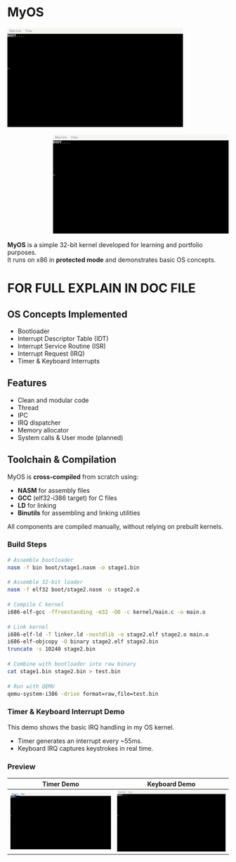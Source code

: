 # MyOS

<p align="left">
  <img src="demo/keyboard_demo.gif" width="400"/>
</p>

<p align="right">
  <img src="demo/keyboard_demo.gif" width="400"/>
</p>


**MyOS** is a simple 32-bit kernel developed for learning and portfolio purposes.  
It runs on x86 in **protected mode** and demonstrates basic OS concepts.

# FOR FULL EXPLAIN IN DOC FILE

## OS Concepts Implemented
- Bootloader
- Interrupt Descriptor Table (IDT)
- Interrupt Service Routine (ISR)
- Interrupt Request (IRQ)
- Timer & Keyboard Interrupts

## Features
- Clean and modular code
- Thread
- IPC
- IRQ dispatcher
- Memory allocator
- System calls & User mode (planned)

## Toolchain & Compilation
MyOS is **cross-compiled** from scratch using:
- **NASM** for assembly files
- **GCC** (elf32-i386 target) for C files
- **LD** for linking
- **Binutils** for assembling and linking utilities

All components are compiled manually, without relying on prebuilt kernels.

### Build Steps
```bash
# Assemble bootloader
nasm -f bin boot/stage1.nasm -o stage1.bin

# Assemble 32-bit loader
nasm -f elf32 boot/stage2.nasm -o stage2.o

# Compile C kernel
i686-elf-gcc -ffreestanding -m32 -O0 -c kernel/main.c -o main.o

# Link kernel
i686-elf-ld -T linker.ld -nostdlib -o stage2.elf stage2.o main.o
i686-elf-objcopy -O binary stage2.elf stage2.bin
truncate -s 10240 stage2.bin

# Combine with bootloader into raw binary
cat stage1.bin stage2.bin > test.bin

# Run with QEMU
qemu-system-i386 -drive format=raw,file=test.bin
```

### Timer & Keyboard Interrupt Demo
This demo shows the basic IRQ handling in my OS kernel.  
- Timer generates an interrupt every ~55ms.  
- Keyboard IRQ captures keystrokes in real time.  

### Preview
Timer Demo             |  Keyboard Demo
:---------------------:|:---------------------:
![Timer](demo/timer_demo.gif) | ![Keyboard](demo/keyboard_demo.gif)
